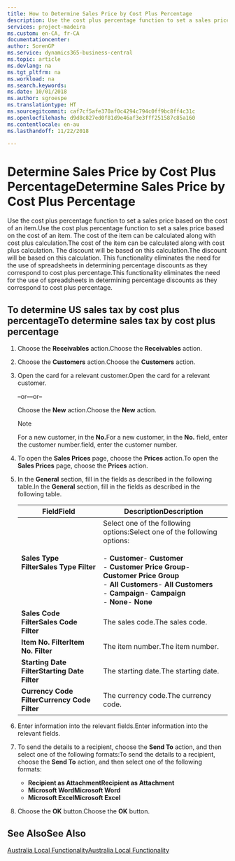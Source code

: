 ```yaml
---
title: How to Determine Sales Price by Cost Plus Percentage
description: Use the cost plus percentage function to set a sales price based on the cost of an item. The cost of the item can be calculated along with cost plus calculation. The discount will be based on this calculation.
services: project-madeira
ms.custom: en-CA, fr-CA
documentationcenter: 
author: SorenGP
ms.service: dynamics365-business-central
ms.topic: article
ms.devlang: na
ms.tgt_pltfrm: na
ms.workload: na
ms.search.keywords: 
ms.date: 10/01/2018
ms.author: sgroespe
ms.translationtype: HT
ms.sourcegitcommit: caf7cf5afe370af0c4294c794c0ff9bc8ff4c31c
ms.openlocfilehash: d9d8c827ed0f81d9e46af3e3fff251587c85a160
ms.contentlocale: en-au
ms.lasthandoff: 11/22/2018

---
```

# <a name="determine-sales-price-by-cost-plus-percentage"></a><span data-ttu-id="604d9-105">Determine Sales Price by Cost Plus Percentage</span><span class="sxs-lookup"><span data-stu-id="604d9-105">Determine Sales Price by Cost Plus Percentage</span></span>
<span data-ttu-id="604d9-106">Use the cost plus percentage function to set a sales price based on the cost of an item.</span><span class="sxs-lookup"><span data-stu-id="604d9-106">Use the cost plus percentage function to set a sales price based on the cost of an item.</span></span> <span data-ttu-id="604d9-107">The cost of the item can be calculated along with cost plus calculation.</span><span class="sxs-lookup"><span data-stu-id="604d9-107">The cost of the item can be calculated along with cost plus calculation.</span></span> <span data-ttu-id="604d9-108">The discount will be based on this calculation.</span><span class="sxs-lookup"><span data-stu-id="604d9-108">The discount will be based on this calculation.</span></span> <span data-ttu-id="604d9-109">This functionality eliminates the need for the use of spreadsheets in determining percentage discounts as they correspond to cost plus percentage.</span><span class="sxs-lookup"><span data-stu-id="604d9-109">This functionality eliminates the need for the use of spreadsheets in determining percentage discounts as they correspond to cost plus percentage.</span></span>  

## <a name="to-determine-sales-tax-by-cost-plus-percentage"></a><span data-ttu-id="604d9-110">To determine US sales tax by cost plus percentage</span><span class="sxs-lookup"><span data-stu-id="604d9-110">To determine sales tax by cost plus percentage</span></span>  

1.  <span data-ttu-id="604d9-111">Choose the **Receivables** action.</span><span class="sxs-lookup"><span data-stu-id="604d9-111">Choose the **Receivables** action.</span></span>  
3.  <span data-ttu-id="604d9-112">Choose the **Customers** action.</span><span class="sxs-lookup"><span data-stu-id="604d9-112">Choose the **Customers** action.</span></span>  
4.  <span data-ttu-id="604d9-113">Open the card for a relevant customer.</span><span class="sxs-lookup"><span data-stu-id="604d9-113">Open the card for a relevant customer.</span></span>  

     <span data-ttu-id="604d9-114">–or–</span><span class="sxs-lookup"><span data-stu-id="604d9-114">–or–</span></span>  

    <span data-ttu-id="604d9-115">Choose the **New** action.</span><span class="sxs-lookup"><span data-stu-id="604d9-115">Choose the **New** action.</span></span>  

    > [!NOTE]  
    >  <span data-ttu-id="604d9-116">For a new customer, in the **No.**</span><span class="sxs-lookup"><span data-stu-id="604d9-116">For a new customer, in the **No.**</span></span> <span data-ttu-id="604d9-117">field, enter the customer number.</span><span class="sxs-lookup"><span data-stu-id="604d9-117">field, enter the customer number.</span></span>  

5.  <span data-ttu-id="604d9-118">To open the **Sales Prices** page, choose the **Prices** action.</span><span class="sxs-lookup"><span data-stu-id="604d9-118">To open the **Sales Prices** page, choose the **Prices** action.</span></span>  
6.  <span data-ttu-id="604d9-119">In the **General** section, fill in the fields as described in the following table.</span><span class="sxs-lookup"><span data-stu-id="604d9-119">In the **General** section, fill in the fields as described in the following table.</span></span>  

    |<span data-ttu-id="604d9-120">Field</span><span class="sxs-lookup"><span data-stu-id="604d9-120">Field</span></span>|<span data-ttu-id="604d9-121">Description</span><span class="sxs-lookup"><span data-stu-id="604d9-121">Description</span></span>|  
    |-----------|-----------------|  
    |<span data-ttu-id="604d9-122">**Sales Type Filter**</span><span class="sxs-lookup"><span data-stu-id="604d9-122">**Sales Type Filter**</span></span>|<span data-ttu-id="604d9-123">Select one of the following options:</span><span class="sxs-lookup"><span data-stu-id="604d9-123">Select one of the following options:</span></span><br /><br /> <span data-ttu-id="604d9-124">-   **Customer**</span><span class="sxs-lookup"><span data-stu-id="604d9-124">-   **Customer**</span></span><br /><span data-ttu-id="604d9-125">-   **Customer Price Group**</span><span class="sxs-lookup"><span data-stu-id="604d9-125">-   **Customer Price Group**</span></span><br /><span data-ttu-id="604d9-126">-   **All Customers**</span><span class="sxs-lookup"><span data-stu-id="604d9-126">-   **All Customers**</span></span><br /><span data-ttu-id="604d9-127">-   **Campaign**</span><span class="sxs-lookup"><span data-stu-id="604d9-127">-   **Campaign**</span></span><br /><span data-ttu-id="604d9-128">-   **None**</span><span class="sxs-lookup"><span data-stu-id="604d9-128">-   **None**</span></span>|  
    |<span data-ttu-id="604d9-129">**Sales Code Filter**</span><span class="sxs-lookup"><span data-stu-id="604d9-129">**Sales Code Filter**</span></span>|<span data-ttu-id="604d9-130">The sales code.</span><span class="sxs-lookup"><span data-stu-id="604d9-130">The sales code.</span></span>|  
    |<span data-ttu-id="604d9-131">**Item No. Filter**</span><span class="sxs-lookup"><span data-stu-id="604d9-131">**Item No. Filter**</span></span>|<span data-ttu-id="604d9-132">The item number.</span><span class="sxs-lookup"><span data-stu-id="604d9-132">The item number.</span></span>|  
    |<span data-ttu-id="604d9-133">**Starting Date Filter**</span><span class="sxs-lookup"><span data-stu-id="604d9-133">**Starting Date Filter**</span></span>|<span data-ttu-id="604d9-134">The starting date.</span><span class="sxs-lookup"><span data-stu-id="604d9-134">The starting date.</span></span>|  
    |<span data-ttu-id="604d9-135">**Currency Code Filter**</span><span class="sxs-lookup"><span data-stu-id="604d9-135">**Currency Code Filter**</span></span>|<span data-ttu-id="604d9-136">The currency code.</span><span class="sxs-lookup"><span data-stu-id="604d9-136">The currency code.</span></span>|  

7.  <span data-ttu-id="604d9-137">Enter information into the relevant fields.</span><span class="sxs-lookup"><span data-stu-id="604d9-137">Enter information into the relevant fields.</span></span>  
8.  <span data-ttu-id="604d9-138">To send the details to a recipient, choose the **Send To** action, and then select one of the following formats:</span><span class="sxs-lookup"><span data-stu-id="604d9-138">To send the details to a recipient, choose the **Send To** action, and then select one of the following formats:</span></span>  

    - <span data-ttu-id="604d9-139">**Recipient as Attachment**</span><span class="sxs-lookup"><span data-stu-id="604d9-139">**Recipient as Attachment**</span></span>  
    - <span data-ttu-id="604d9-140">**Microsoft Word**</span><span class="sxs-lookup"><span data-stu-id="604d9-140">**Microsoft Word**</span></span>  
    - <span data-ttu-id="604d9-141">**Microsoft Excel**</span><span class="sxs-lookup"><span data-stu-id="604d9-141">**Microsoft Excel**</span></span>  

9. <span data-ttu-id="604d9-142">Choose the **OK** button.</span><span class="sxs-lookup"><span data-stu-id="604d9-142">Choose the **OK** button.</span></span>  

## <a name="see-also"></a><span data-ttu-id="604d9-143">See Also</span><span class="sxs-lookup"><span data-stu-id="604d9-143">See Also</span></span>  
 [<span data-ttu-id="604d9-144">Australia Local Functionality</span><span class="sxs-lookup"><span data-stu-id="604d9-144">Australia Local Functionality</span></span>](australia-local-functionality.md)

